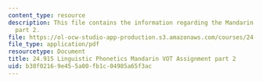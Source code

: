 ```yaml
---
content_type: resource
description: This file contains the information regarding the Mandarin VOT Assignment
  part 2.
file: https://ol-ocw-studio-app-production.s3.amazonaws.com/courses/24-915-linguistic-phonetics-fall-2015/b38f02169e455a00fb1c04985a65f3ac_MIT24_915F15_Assignment2_2.pdf
file_type: application/pdf
resourcetype: Document
title: 24.915 Linguistic Phonetics Mandarin VOT Assignment part 2
uid: b38f0216-9e45-5a00-fb1c-04985a65f3ac
---
```

